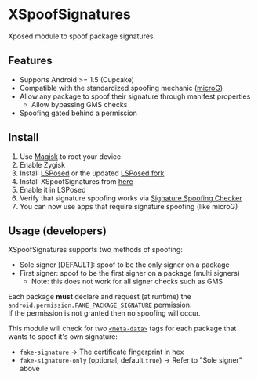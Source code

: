 # XSpoofSignatures

Xposed module to spoof package signatures.

## Features

- Supports Android >= 1.5 (Cupcake)
- Compatible with the standardized spoofing
  mechanic ([microG](https://github.com/microg/GmsCore/tree/a787b52ccc56b2e197bf38e1229bb4206538cd12/patches))
- Allow any package to spoof their signature through manifest properties
	- Allow bypassing GMS checks
- Spoofing gated behind a permission

## Install

1. Use [Magisk](https://github.com/topjohnwu/Magisk) to root your device
2. Enable Zygisk
3. Install [LSPosed](https://github.com/LSPosed/LSPosed) or the updated [LSPosed fork](https://github.com/mywalkb/LSPosed_mod)
4. Install XSpoofSignatures from [here](https://github.com/rushiiMachine/XSpoofSignatures/releases/latest)
5. Enable it in LSPosed
6. Verify that signature spoofing works via [Signature Spoofing Checker](https://f-droid.org/en/packages/lanchon.sigspoof.checker)
7. You can now use apps that require signature spoofing (like microG)

## Usage (developers)

XSpoofSignatures supports two methods of spoofing:

- Sole signer [DEFAULT]: spoof to be the only signer on a package
- First signer: spoof to be the first signer on a package (multi signers)
	- Note: this does not work for all signer checks such as GMS

Each package **must** declare and request (at runtime) the `android.permission.FAKE_PACKAGE_SIGNATURE` permission.\
If the permission is not granted then no spoofing will occur.

This module will check for two [`<meta-data>`](https://developer.android.com/guide/topics/manifest/meta-data-element) tags for each package that wants
to spoof it's own signature:

- `fake-signature` -> The certificate fingerprint in hex
- `fake-signature-only` (optional, default `true`) -> Refer to "Sole signer" above
